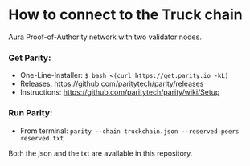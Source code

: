 # How to connect to the Truck chain

Aura Proof-of-Authority network with two validator nodes.

### Get Parity:

- One-Line-Installer: `$ bash <(curl https://get.parity.io -kL)`
- Releases: https://github.com/paritytech/parity/releases
- Instructions: https://github.com/paritytech/parity/wiki/Setup

### Run Parity:

- From terminal: `parity --chain truckchain.json --reserved-peers reserved.txt`

Both the json and the txt are available in this repository.
